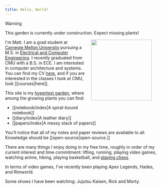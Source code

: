 ```yaml
---
title: Hello, World!
---
```

> [!warning]
> This garden is currently under construction. Expect missing plants!

<img src="./prof_pic.jpg" width="200" height="200" style="float: right; margin: 0 20px; padding: 0 0 40px 0">

I'm Matt. I am a grad student at [Carnegie Mellon University](https://www.cmu.edu/) pursuing a M.S. in [Electrical and Computer Engineering](https://www.ece.cmu.edu/). I recently graduated from CMU with a B.S. in ECE. I am interested in computer architecture and systems. You can find my CV [here](./mattngaw-cv.pdf), and if you are interested in the classes I took at CMU, look [[courses|here]].

This site is my [hypertext garden](https://jzhao.xyz/posts/networked-thought), where among the growing plants you can find:

* [[notebook/index|A spiral-bound notebook]]
* [[diary/index|A leather diary]]
* [[papers/index|A messy stack of papers]]

You'll notice that all of my notes and paper reviews are available to all. Knowledge should be [[open-source|open-source.]]

There are many things I enjoy doing in my free time, roughly in order of my current interest and time commitment: lifting, running, playing video games, watching anime, hiking, playing basketball, and [playing chess](https://lichess.org/@/skylake02).

In terms of video games, I've recently been playing Apex Legends, Hades, and Rimworld.

Some shows I have been watching: Jujutsu Kaisen, Rick and Morty.